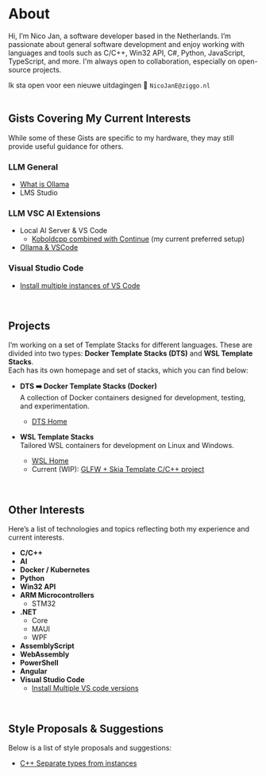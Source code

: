 # About 
Hi, I’m Nico Jan, a software developer based in the Netherlands. I’m passionate about general software development and enjoy working with languages and tools such as C/C++, Win32 API, C#, Python, JavaScript, TypeScript, and more. I'm always open to collaboration, especially on open-source projects.

Ik sta open voor een nieuwe uitdagingen
📧 `NicoJanE@ziggo.nl`
<br><br>

## Gists Covering My Current Interests

While some of these Gists are specific to my hardware, they may still provide useful guidance for others.

### LLM General

- [What is Ollama](https://gist.github.com/NicoJanE/e8dbb0b4df1c3ffec8c4602171515ae8)
- LMS Studio


### LLM VSC AI Extensions

- Local AI Server & VS Code
  - [Koboldcpp combined with Continue](https://gist.github.com/NicoJanE/abee1129af1f4e7d0c2ebb38907c9b86) (my current preferred setup)
- [Ollama & VSCode](https://gist.github.com/NicoJanE/0be498206ff6e5eedf48147ee9d3cd15)
   

### Visual Studio Code
- [Install multiple instances of VS Code](https://gist.github.com/NicoJanE/bd7a66e22b5fec1e29c01880c5511326)


<br>

## Projects

I’m working on a set of Template Stacks for different languages. These are divided into two types: **Docker Template Stacks (DTS)** and **WSL Template Stacks**.  
Each has its own homepage and set of stacks, which you can find below:

- **DTS ➡️ Docker Template Stacks (Docker)**  
  A collection of Docker containers designed for development, testing, and experimentation.  
  * [DTS Home](https://nicojane.github.io/Docker-Template-Stacks-Home/)

- **WSL Template Stacks**  
  Tailored WSL containers for development on Linux and Windows.  
  * [WSL Home](https://nicojane.github.io/WSL-Template-Stacks-Home/)
  - Current (WIP): [GLFW + Skia Template C/C++ project](https://github.com/NicoJanE/WSL-Development-Stack-GLFW-Skia-CPP-Template)

     
<!--    
1. PTR ➡️ Project Template Realization<br>
  A private(for now) foR creating applications based on templates, optional with a docker container(⚪)<br>
   [Click here](https://www.google.com) <br><br> -->
   
<br>

## Other Interests

Here’s a list of technologies and topics reflecting both my experience and current interests.

- **C/C++**
- **AI**
- **Docker / Kubernetes**
- **Python**
- **Win32 API**
- **ARM Microcontrollers**
  - STM32
- **.NET**
  - Core
  - MAUI
  - WPF
- **AssemblyScript**
- **WebAssembly**
- **PowerShell**
- **Angular**
- **Visual Studio Code**
  - [Install Multiple VS code versions](https://gist.github.com/NicoJanE/bd7a66e22b5fec1e29c01880c5511326) 

<br>

## Style Proposals & Suggestions

Below is a list of style proposals and suggestions:

- [C++ Separate types from instances](https://nicojane.github.io/WSL-Development-Stack-GLFW-Skia-CPP-Template/Howtos/CPPStyle-type-name-separation)


<!--- 
- 📫 How to reach me at Nico2993ee@live.nl

-  <a href="https://gist.github.com/NicoJanE/c4433a9836ff5da1a8900e27f8614546">Something</a>  
-->

<!---
NicoJanE/NicoJanE is a ✨ special ✨ repository because its `README.md` (this file) appears on your GitHub profile.
You can click the Preview link to take a look at your changes.
--->



<!--
<sub>Legend</sub>
<table>
    <thead>                
        <tr>  <th>Planned public</th><th>⚪</th>  </tr>
        <tr>  <th>private</th><th>🔴</th>  </tr>        
        <tr>  <th>public</th> <th>🟢</th>  </tr>
    </thead>    
</table><br><br>
-->

